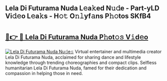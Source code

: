 ## Lela Di Futurama Nuda L𝚎a𝚔ed N𝚞𝚍e - Part-yLD Vi𝚍𝚎o L𝚎a𝚔s - H𝚘𝚝 O𝚗𝚕yf𝚊ns P𝚑𝚘tos SKfB4

# <h2><a href="http://kfa05f.oniu.top/?m=Lela+Di+Futurama+Nuda">🔗👉 🔴 Lela Di Futurama Nuda P𝚑ot𝚘𝚜 V𝚒d𝚎o</a></h2>

[![Lela Di Futurama Nuda Nu𝚍e𝚜](https://i.imgur.com/0qMVB7G.gif)](http://kfa05f.oniu.top/?m=Lela+Di+Futurama+Nuda)
Virtual entertainer and multimedia creator Lela Di Futurama Nuda, acclaimed for sharing dance and lifestyle knowledge through trending choreographies and compact clips. Selfless humanitarian Lela Di Futurama Nuda, famed for their dedication and compassion in helping those in need.  
